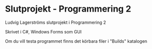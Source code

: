 # Slutprojekt - Programmering 2

Ludvig Lagerströms slutprojekt i Programmering 2

Skrivet i C#, Windows Forms som GUI

Om du vill testa programmet finns det körbara filer i "Builds" katalogen
